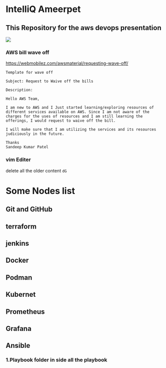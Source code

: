 # IntelliQ Ameerpet
## This Repository for the aws devops presentation 
![](https://riscenfraud.nl/wp-content/uploads/2021/08/logo-IntelliQ.png)
### AWS bill wave off
https://webmobilez.com/awsmaterial/requesting-wave-off/
```
Template for wave off

Subject: Request to Waive off the bills

Description:

Hello AWS Team,

I am new to AWS and I Just started learning/exploring resources of different services available on AWS. Since I am not aware of the charges for the uses of resources and I am still learning the offerings, I would request to waive off the bill.

I will make sure that I am utilizing the services and its resources judiciously in the future.

Thanks
Sandeep Kumar Patel
```
### vim Editer
delete all the older content
```dG```
# Some Nodes list
## Git and GitHub
## terraform
## jenkins
## Docker
## Podman
## Kubernet
## Prometheus
## Grafana
## Ansible
### 1.Playbook folder in side all the playbook



